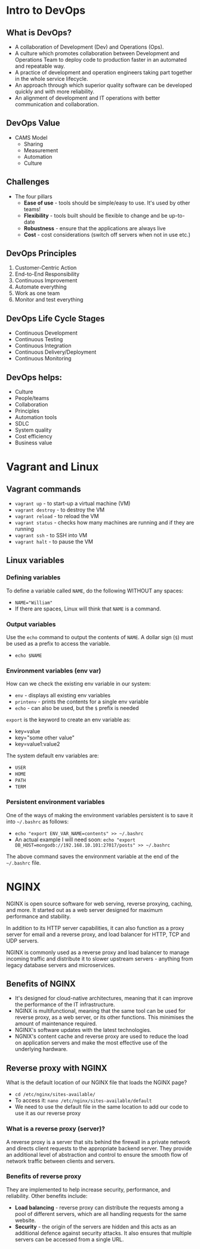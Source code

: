 # Intro to DevOps
## What is DevOps?
* A collaboration of Development (Dev) and Operations (Ops).
* A culture which promotes collaboration between Development and Operations Team to deploy code to production faster in an automated and repeatable way.
* A practice of development and operation engineers taking part together in the whole service lifecycle.
* An approach through which superior quality software can be developed quickly and with more reliability.
* An alignment of development and IT operations with better communication and collaboration.

## DevOps Value
* CAMS Model
  * Sharing
  * Measurement
  * Automation
  * Culture

## Challenges
* The four pillars
  * **Ease of use** - tools should be simple/easy to use. It's used by other teams!
  * **Flexibility** - tools built should be flexible to change and be up-to-date
  * **Robustness** - ensure that the applications are always live
  * **Cost** - cost considerations (switch off servers when not in use etc.)

## DevOps Principles
1. Customer-Centric Action
2. End-to-End Responsibility
3. Continuous Improvement
4. Automate everything
5. Work as one team
6. Monitor and test everything

## DevOps Life Cycle Stages
* Continuous Development
* Continuous Testing
* Continuous Integration
* Continuous Delivery/Deployment
* Continuous Monitoring

## DevOps helps:
* Culture
* People/teams
* Collaboration
* Principles
* Automation tools
* SDLC
* System quality
* Cost efficiency
* Business value

# Vagrant and Linux
## Vagrant commands
* `vagrant up` - to start-up a virtual machine (VM)
* `vagrant destroy` - to destroy the VM
* `vagrant reload` - to reload the VM
* `vagrant status` - checks how many machines are running and if they are running
* `vagrant ssh` - to SSH into VM
* `vagrant halt` - to pause the VM

## Linux variables
### Defining variables
To define a variable called `NAME`, do the following WITHOUT any spaces:
* `NAME="William"`
* If there are spaces, Linux will think that `NAME` is a command.

### Output variables
Use the `echo` command to output the contents of `NAME`. A dollar sign (`$`) must be used as a prefix to access the variable.
* `echo $NAME`

### Environment variables (env var)
How can we check the existing env variable in our system:
* `env` - displays all existing env variables
* `printenv` - prints the contents for a single env variable
* `echo` - can also be used, but the `$` prefix is needed

`export` is the keyword to create an env variable as:
* key=value
* key="some other value"
* key=value1:value2

The system default env variables are:
* `USER`
* `HOME`
* `PATH`
* `TERM`

### Persistent environment variables
One of the ways of making the environment variables persistent is to save it into `~/.bashrc` as follows:
* `echo "export ENV_VAR_NAME=contents" >> ~/.bashrc`
* An actual example I will need soon: `echo "export DB_HOST=mongodb://192.168.10.101:27017/posts" >> ~/.bashrc`

The above command saves the environment variable at the end of the `~/.bashrc` file.

# NGINX
NGINX is open source software for web serving, reverse proxying, caching, and more. It started out as a web server designed for maximum performance and stability.

In addition to its HTTP server capabilities, it can also function as a proxy server for email and a reverse proxy, and load balancer for HTTP, TCP and UDP servers.

NGINX is commonly used as a reverse proxy and load balancer to manage incoming traffic and distribute it to slower upstream servers - anything from legacy database servers and microservices.

## Benefits of NGINX
* It's designed for cloud-native architectures, meaning that it can improve the performance of the IT infrastructure.
* NGINX is multifunctional, meaning that the same tool can be used for reverse proxy, as a web server, or its other functions. This minimises the amount of maintenance required.
* NGINX's software updates with the latest technologies.
* NGNIX's content cache and reverse proxy are used to reduce the load on application servers and make the most effective use of the underlying hardware.

## Reverse proxy with NGINX
What is the default location of our NGINX file that loads the NGINX page?
* `cd /etc/nginx/sites-available/`
* To access it: `nano /etc/nginx/sites-available/default`
* We need to use the default file in the same location to add our code to use it as our reverse proxy

### What is a reverse proxy (server)?
A reverse proxy is a server that sits behind the firewall in a private network and directs client requests to the appropriate backend server. They provide an additional level of abstraction and control to ensure the smooth flow of network traffic between clients and servers.

### Benefits of reverse proxy
They are implemented to help increase security, performance, and reliability. Other benefits include:
* **Load balancing** - reverse proxy can distribute the requests among a pool of different servers, which are all handling requests for the same website.
* **Security** - the origin of the servers are hidden and this acts as an additional defence against security attacks. It also ensures that multiple servers can be accessed from a single URL.